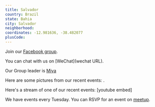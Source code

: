 ```yaml
---
title: Salvador
country: Brazil
state: Bahia
city: Salvador
neighborhood: 
coordinates: -12.981636, -38.482077
plusCode:
---
```

Join our [Facebook group](https://www.facebook.com/groups/free.code.camp.salvador).

You can chat with us on [WeChat](wechat URL).

Our Group leader is [Miya](freecodecamp.org/miya)

Here are some pictures from our recent events:
![]().

Here's a stream of one of our recent events:
[youtube embed]

We have events every Tuesday. You can RSVP for an event on [meetup](meetupurl).
